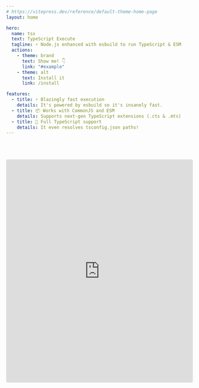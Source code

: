 ```yaml
---
# https://vitepress.dev/reference/default-theme-home-page
layout: home

hero:
  name: tsx
  text: TypeScript Execute
  tagline: ⚡ Node.js enhanced with esbuild to run TypeScript & ESM
  actions:
    - theme: brand
      text: Show me! 👇
      link: "#example"
    - theme: alt
      text: Install it
      link: /install

features:
  - title: ⚡ Blazingly fast execution
    details: It's powered by esbuild so it's insanely fast.
  - title: 📦 Works with CommonJS and ESM
    details: Supports next-gen TypeScript extensions (.cts & .mts)
  - title: 📘 Full TypeScript support
    details: It even resolves tsconfig.json paths!
---
```


<div id="example" align="center" style="margin-top: 4rem;">
  <iframe
    src="https://stackblitz.com/github/esbuild-kit/tsx/tree/master/docs/stackblitz?embed=1&file=index.ts&hideExplorer=1&hideNavigation=1&view=editor"
    style="max-width: 1000px; width: 100%; height: 600px; border: 0; border-radius: 4px; overflow: hidden;"
    frameborder="0"
  ></iframe>
</div>
